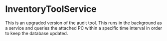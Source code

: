 # InventoryToolService
This is an upgraded version of the audit tool. This runs in the background as a service and queries the attached PC within a specific time interval in order to keep the database updated.
